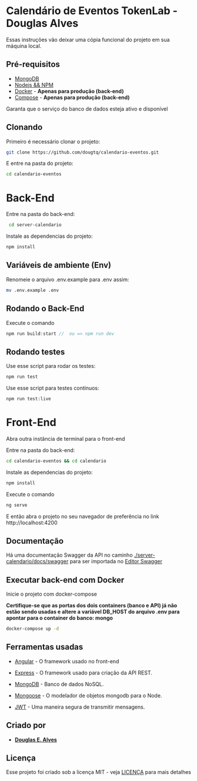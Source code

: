 # Calendário de Eventos TokenLab - Douglas Alves

Essas instruções vão deixar uma cópia funcional do projeto em sua máquina local.

## Pré-requisitos

* [MongoDB](https://www.mongodb.com/download-center?jmp=homepage#community)
* [Nodejs && NPM](https://nodejs.org/)
* [Docker](https://www.docker.com/get-docker) - **Apenas para produção (back-end)**
* [Compose](https://docs.docker.com/compose/install/#install-compose) - **Apenas para produção (back-end)**

Garanta que o serviço do banco de dados esteja ativo e disponível

## Clonando

Primeiro é necessário clonar o projeto:
```sh
git clone https://github.com/dougtq/calendario-eventos.git
```

E entre na pasta do projeto:
```sh
cd calendario-eventos
```

# Back-End
Entre na pasta do back-end:
```sh
 cd server-calendario
```

Instale as dependencias do projeto:

```js
npm install 
```

## Variáveis de ambiente (Env)
Renomeie o arquivo .env.example para .env assim:

```sh
mv .env.example .env
```
## Rodando o Back-End

Execute o comando
```js
npm run build:start //  ou => npm run dev
```

## Rodando testes

Use esse script para rodar os testes:
```sh
npm run test
```
Use esse script para testes contínuos:
```sh
npm run test:live
```


# Front-End

Abra outra instância de terminal para o front-end

Entre na pasta do back-end:
```sh
cd calendario-eventos && cd calendario
```

Instale as dependencias do projeto:

```sh
npm install
```

Execute o comando

```sh
ng serve
```

E então abra o projeto no seu navegador de preferência no link http://localhost:4200


## Documentação

Há uma documentação Swagger da API  no caminho [./server-calendario/docs/swagger](./server-calendario/docs/swagger/calendario.yaml) para ser importada no [Editor Swagger](https://editor.swagger.io/)


## Executar back-end com Docker

Inicie o projeto com docker-compose

**Certifique-se que as portas dos dois containers (banco e API) já não estão sendo usadas e altere a variável DB_HOST do arquivo .env para apontar para o container do banco: mongo**

```sh
docker-compose up -d
```

## Ferramentas usadas

* [Angular](https://angular.io/) - O framework usado no front-end

* [Express](http://www.expressjs.com/) - O framework usado para criação da API REST.

* [MongoDB](https://www.mongodb.com/) - Banco de dados NoSQL.

* [Mongoose](http://mongoosejs.com) - O modelador de objetos mongodb para o Node.

* [JWT](https://jwt.io/) - Uma maneira segura de transmitir mensagens.


## Criado por

* **[Douglas E. Alves](https://github.com/dougtq)**

## Licença

Esse projeto foi criado sob a licença MIT - veja [LICENÇA](LICENSE) para mais detalhes